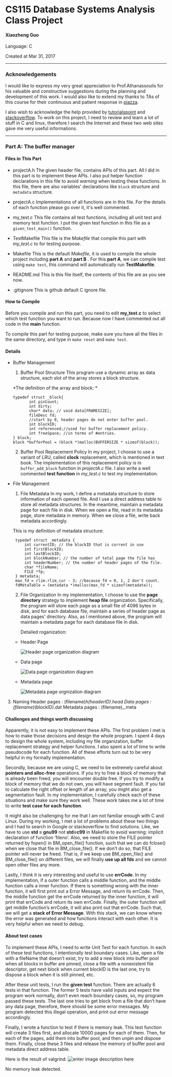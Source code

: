 # CS115 Database Systems Analysis Class Project

#### Xiaozheng Guo

Language: C

Created at Mar 31, 2017
____________________________

### Acknowledgements
I would like to express my very great appreciation to Prof.Athanassoulis for his valuable and constructive suggestions during the planning and development of this work. I would also like to extend my thanks to TAs of this course for their continuous and patient response in [piazza](https://piazza.com). 

I also wish to acknowledge the help provided by [tutorialspoint](https://www.tutorialspoint.com/c_standard_library) and [stackoverflow](https://stackoverflow.com/). To work on this project, I need to review and learn a lot of stuff in C and linux, therefore I search the Internet and these two web sites gave me very useful informations. 

______________________________

### Part A: The buffer manager
#### Files in This Part
* projectA.h
    The given header file, contains APIs of this part. All I did in this part is to implement these APIs. I also put helper function declarations in this file to avoid *warning* when testing these functions. In this file, there are also variables' declarations like `block` structure and `metadata` structure.  
* projectA.c
    Implementations of all functions are in this file. For the details of each function please go over it, it's well commented.

*  my_test.c
    This file contains all test functions, including all unit test and memory test function. I put the given test function in this file as a `given_test_main()` function. 

*  TestMakefile
    This file is the *Makefile* that compile this part with *my_test.c* to for testing purpose.

*  Makefile
    This is the default *Makefile*, it is used to compile the whole project including **part A** and **part B** . For this **part A**, we can compile test using `make test`, this command will automatically run **TestMakefile**.

*  README.md
    This is this file itself, the contents of this file are as you see now.

*  .gitignore
    This is github default C ignore file.

#### How to Compile 
Before you compile and run this part, you need to edit  **my_test.c** to select which test function you want to run.  Because now I have commented out all code in the **main** function.

To compile this part for testing purpose, make sure you have all the files in the same directory, and type in `make reset` and `make test`. 

#### Details
*  Buffer Management
    1.  Buffer Pool Structure
    This program use a dynamic array as data structure, each slot of the array stores a block structure.
     
     *The definition of the array and block: *
     ``` 
    typedef struct _block{
            int pinCount;
            int dirty;
            char* data; // void data[FRAMESIZE];
            fileDesc fd;
            //start by 0, header pages do not enter buffer pool. 
            int blockID; 
            int referenced;//used for buffer replacement policy.
            int freeSpace; //in terms of #entries.
    } block;
    block *bufferPool = (block *)malloc(BUFFERSIZE * sizeof(block));
     
     ```
   2. Buffer Pool Replacement Policy
   In my project, I choose to use a variant of LRU, called **clock** replacement, which is mentioned in text book. The implementation of this replacement policy is in `buffer_add_block` function in *projectA.c* file. I also write a well commented **test function** in *my_test.c* to test my implementation.
   
*  File Management
   1.  File Metadata
   In my work, I define a metadata structure to store information of each opened file. And I use a direct address table to store all metadata structures. In the meantime, maintain a metadata page for each file in disk. When we open a file, read in its metadata page, store metadata in memory. When we close a file, write back metadata accordingly.
   
     This is my definition of metadata structure:
   ```
    typedef struct _metadata {
        int currentID; // the blockID that is current in use
        int firstBlockID;
        int lastBlockID;
        int blockNumber; // the number of total page the file has
        int headerNumber; // the number of header pages of the file.
        char *fileName;
        FILE *fp;
    } metadata;
    max_fd = rlim.rlim_cur - 3; //because fd = 0, 1, 2 don't count.
    fdMetaTable = (metadata *)malloc(max_fd * sizeof(metadata));
    ```

   2. File Organization
   In my implementation, I choose to use the **page directory** strategy to implement **heap file** organization. Specifically, the program  will store each page as a small file of 4096 bytes in disk, and for each database file,  maintain a series of header page as data pages' directory. Also, as I mentioned above, the program will maintain a metadata page for each database file in disk.

        Detailed roganization:
    
    *   Header Page

        ![Header page organization diagram](https://dl.dropboxusercontent.com/s/2xztywx1dmrqjtr/comp115proj_header.jpg?dl=0 )
    
    *   Data page

        ![Data page organization diagram](https://dl.dropboxusercontent.com/s/xcx9apto2sd70xg/comp115proj_page.jpg?dl=0)
   
    *   Metadata page

        ![Metadata page orgnization diagram](https://dl.dropboxusercontent.com/s/ahw67mb6mo9jbva/comp115proj_meta.jpg?dl=0)
  
  3.  Naming
  Header pages   : (filename)_h(headerID).head
  Data pages     : (filename)_(blockID).dat
  Metadata pages : (filename)_.meta

#### Challenges and things worth discussing 
  Apparently, it is not easy to implement these APIs. The first problem I met is how to make those decisions and design the whole program. I spent 4 days to design the whole system, including my file organization, buffer replacement strategy and helper functions. I also spent a lot of time to write pseudocode for each function. All of these efforts turn out to be very helpful in my formally implementation.

Secondly, because we are using C, we need to be extremely careful about **pointers and alloc-free** operations. If you try to free a block of memory that is already been freed, you will encounter double free. If you try to modify a block of memory that we do not own, you will have segment fault. If you fail to calculate the right offset or length of an array, you might also get a segmentation fault. In my implementation, I carefully check each of these situations and make sure they work well. These work takes me a lot of time to write **test case for each function**.

It might also be challenging for me that I am not familiar enough with C and Linux. During my working, I met a lot of problems about these two things and I had to search in Google or stackoverflow to find solutions. Like, we have to use **std = gnu99** not **std=c99** in Makefile to avoid warning: implicit declaration of function ‘fileno’. Also, we need to store the FILE pointer returned by fopen() in BM_open_file() function, such that we can do fclose() when we close that file in BM_close_file(). If we don’t do so, that FILE pointer will never be freed. That is, if we keep use BM_open_file() and BM_close_file() on different files, we will finally **use up all fds** and we cannot open other files any more.

Lastly, I think it is very interesting and useful to use **errCode**. In my implementation, if a outer function calls a middle function, and the middle function calls a inner function. If there is something wrong with the inner function, it will first print out a Error Message, and return its errCode. Then, the middle function get the errCode returned by the inner function, it will print that errCode and return its own errCode. Finally,  the outer function will get middle function’s errCode, it will also print out that errCode. Such that, we will get a **stack of Error Message**. With this stack, we can know where the error was generated and how functions interact with each other. It is very helpful when we need to debug.

#### About test cases
To implement these APIs, I need to write Unit Test for each function. In each of these test functions, I intentionally test boundary cases. Like, open a file with a fileName that doesn’t exist, try to add a new block into buffer pool when all blocks in buffer are pinned, close a file with a nonexistent file descriptor, get next block when current blockID is the last one, try to dispose a block when it is still pinned, etc. 

After these unit tests, I run the **given test** function. There are actually 6 tests in that function. The former 5 tests have valid inputs and expect the program work normally, don’t even reach boundary cases, so, my program passed these tests. The last one tries to get block from a file that don’t have any data page, therefore, there should be some error messages. My program detected this illegal operation, and print out error message accordingly.

Finally, I wrote a function to test if there is memory leak. This test function will create 3 files first, and allocate 10000 pages for each of them. Then, for each of the pages, add them into buffer pool, and then unpin and dispose them. Finally, close these 3 files and release the memory of buffer pool and metadata direct address table.

Here is the result of valgrind:
![enter image description here](https://dl.dropboxusercontent.com/s/8w59rm3j0x3nlyl/comp115proj_valgrind.png?dl=0)

No memory leak detected.
  
  